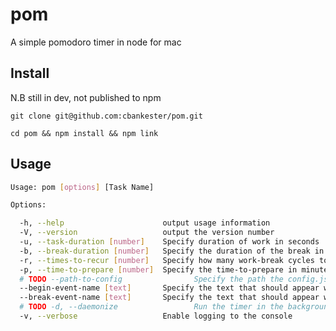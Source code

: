 # pom

A simple pomodoro timer in node for mac

## Install

N.B still in dev, not published to npm

`git clone git@github.com:cbankester/pom.git`

`cd pom && npm install && npm link`

## Usage

```sh
Usage: pom [options] [Task Name]

Options:

  -h, --help                      output usage information
  -V, --version                   output the version number
  -u, --task-duration [number]    Specify duration of work in seconds
  -b, --break-duration [number]   Specify the duration of the break in seconds
  -r, --times-to-recur [number]   Specify how many work-break cycles to recur until stopping
  -p, --time-to-prepare [number]  Specify the time-to-prepare in minutes
  # TODO --path-to-config                Specify the path the config.js file [~/.pom.js]
  --begin-event-name [text]       Specify the text that should appear when beginning a new section of task [Begin Task]
  --break-event-name [text]       Specify the text that should appear when taking a break [Take a break]
  # TODO -d, --daemonize                 Run the timer in the background
  -v, --verbose                   Enable logging to the console

```
